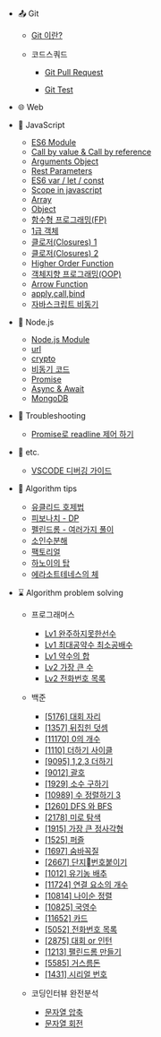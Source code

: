 - :outbox_tray: Git

  - [Git 이란?](./docs/git/2019-04-04-AboutGit.md)
  
  - 코드스쿼드
    - [Git Pull Request](./docs/git/2019-04-04-CodeSquad_GitPR_Guide.md "Git PR")

    - [Git Test](./docs/git/2019-05-24-GitTest.md "Git Test")

- :globe_with_meridians: Web

- :lemon: JavaScript

  - [ES6 Module](./docs/javascript/2019-04-05-ES6Module.md)
  - [Call by value & Call by reference](./docs/javascript/2019-04-08-CallByValue&CallByReference.md)
  - [Arguments Object](./docs/javascript/2019-04-08-FunctionArguments.md)
  - [Rest Parameters](./docs/javascript/2019-04-08-RestParameters.md)
  - [ES6 var / let / const](./docs/javascript/2019-04-10-ES6-var-let-const.md)
  - [Scope in javascript](./docs/javascript/2019-04-10-JavascriptScope.md)
  - [Array](./docs/javascript/2019-04-12-Array.md)
  - [Object](./docs/javascript/2019-04-12-Object.md)
  - [함수형 프로그래밍(FP)](./docs/javascript/2019-04-15-FunctionalProgramming.md)
  - [1급 객체](./docs/javascript/2019-04-16-FirstClassObject&Function.md)
  - [클로저(Closures) 1](./docs/javascript/2019-04-17-Closure.md)
  - [클로저(Closures) 2](./docs/javascript/2019-07-01-Udemy_JS_Closures.md)
  - [Higher Order Function](./docs/javascript/2019-04-28-HigherOrderFunction.md)
  - [객체지향 프로그래밍(OOP)](./docs/javascript/2019-04-28-JS_OOP.md)
  - [Arrow Function](./docs/javascript/2019-05-17-ArrowFunction.md)
  - [apply,call,bind](./docs/javascript/2019-05-18-apply_call_bind.md)
  - [자바스크립트 비동기](./docs/javascript/2019-05-25-Asyncronous.md)

- :green_apple: Node.js
  
  - [Node.js Module](./docs/nodejs/2019-04-05-nodejs-NodejsModule.md)
  - [url](./docs/nodejs/2019-05-22-nodejs-url.md)
  - [crypto](./docs/nodejs/2019-05-23-nodejs-crypto.md)
  - [비동기 코드](./docs/nodejs/2019-06-03-nodejs-AsynchronousCode.md)
  - [Promise](./docs/nodejs/2019-06-05-nodejs-Promise.md)
  - [Async & Await](./docs/nodejs/2019-06-07-nodejs-Async-Await.md)
  - [MongoDB](./docs/nodejs/2019-07-08-nodejs-MongoDB.md)

- :paw_prints: Troubleshooting

  - [Promise로 readline 제어 하기](./docs/trouble_shooting/2019-06-01-TS-promise_readline.md)

- :thought_balloon: etc.

  - [VSCODE 디버깅 가이드](./docs/etc/2019-04-05-VSCode_Debugging_Guide.md)

- :eyes: Algorithm tips
  
    - [유클리드 호제법](./docs/algorithm_tips/2019-01-30-AT-Euclidean%20algorithm.md)
    - [피보나치 - DP](./docs/algorithm_tips/2019-03-22-AT-fibonacci-by-DP.md)
    - [펠린드롬 - 여러가지 풀이](./docs/algorithm_tips/2019-05-03-AT-palindrome_summary.md)
    - [소인수분해](./docs/algorithm_tips/2019-05-08-AT-fractional_decomposition.md)
    - [팩토리얼](./docs/algorithm_tips/2019-05-26-AT-factorial.md)
    - [하노이의 탑](./docs/algorithm_tips/2019-06-01-AT-hanoi.md)
    - [에라소트테네스의 체](./docs/algorithm_tips/2019-06-06-AT-seive_of_eratosthenes.md)
  
- :hourglass: Algorithm problem solving
    
    - 프로그래머스
        - [Lv1 완주하지못한선수](./docs/algorithm_problem_solving/2019-01-24-AT-list_comparison.md)
        - [Lv1 최대공약수 최소공배수](./docs/algorithm_problem_solving/2019-01-30-AT-gcdlcm.md)
        - [Lv1 약수의 합](./docs/algorithm_problem_solving/2019-02-14-AT-sum_divisor.md)
        - [Lv2 가장 큰 수](./docs/algorithm_problem_solving/2019-05-20-AT-the_biggest_number.md)
        - [Lv2 전화번호 목록](./docs/algorithm_problem_solving/2019-05-31-AT-phone_book.md)
    - 백준
        - [[5176] 대회 자리](./docs/algorithm_problem_solving/2019-05-19-AT-set_seat.md)
        - [[1357] 뒤집힌 덧셈](./docs/algorithm_problem_solving/2019-05-24-AT-sum_reversedNum.md)
        - [[11170] 0의 개수](./docs/algorithm_problem_solving/2019-05-26-AT-count_zero.md)
        - [[1110] 더하기 사이클](./docs/algorithm_problem_solving/2019-05-28-AT-plus_cycle.md)
        - [[9095] 1,2,3 더하기](./docs/algorithm_problem_solving/2019-06-01-AT-plus_one_two_three.md)
        - [[9012] 괄호](./docs/algorithm_problem_solving/2019-06-04-AT-vps.md)
        - [[1929] 소수 구하기](./docs/algorithm_problem_solving/2019-06-06-AT-primeNum_seive.md)
        - [[10989] 수 정렬하기 3](./docs/algorithm_problem_solving/2019-06-14-AT-countingSort.md)
        - [[1260] DFS 와 BFS](./docs/algorithm_problem_solving/2019-06-20-AT-DFS_BFS.md)
        - [[2178] 미로 탐색](./docs/algorithm_problem_solving/2019-06-21-AT-maze.md)
        - [[1915] 가장 큰 정사각형](./docs/algorithm_problem_solving/2019-06-23-AT-theBiggestSquare.md)
        - [[1525] 퍼즐](./docs/algorithm_problem_solving/2019-06-25-AT-puzzle.md)
        - [[1697] 숨바꼭질](./docs/algorithm_problem_solving/2019-06-28-AT-hide-and-seek.md)
        - [[2667] 단지번호붙이기](./docs/algorithm_problem_solving/2019-06-29-AT-apartment.md)
        - [[1012] 유기농 배추](./docs/algorithm_problem_solving/2019-06-30-AT-cabbage-farm.md)
        - [[11724] 연결 요소의 개수](./docs/algorithm_problem_solving/2019-07-01-AT-connected-components.md)
        - [[10814] 나이순 정렬](./docs/algorithm_problem_solving/2019-07-18-AT-sortByAge.md)
        - [[10825] 국영수](./docs/algorithm_problem_solving/2019-07-20-AT-sortByScoreAndName.md)
        - [[11652] 카드](./docs/algorithm_problem_solving/2019-07-21-AT-sortCard.md)
        - [[5052] 전화번호 목록](./docs/algorithm_problem_solving/2019-07-23-AT-sort-phone-number.md)
        - [[2875] 대회 or 인턴](./docs/algorithm_problem_solving/2019-07-24-AT-devide-team.md)
        - [[1213] 팰린드롬 만들기](./docs/algorithm_problem_solving/2019-07-26-AT-make-palindrome.md)
        - [[5585] 거스름돈](./docs/algorithm_problem_solving/2019-07-26-AT-change.md)
        - [[1431] 시리얼 번호](./docs/algorithm_problem_solving/2019-07-31-AT-serialNumber.md)
    
    - 코딩인터뷰 완전분석
        - [문자열 압축](docs/algorithm_problem_solving/2019-02-05-AT-str_compression.md)
        - [문자열 회전](docs/algorithm_problem_solving/2019-02-04-AT-rotate_string.md)
